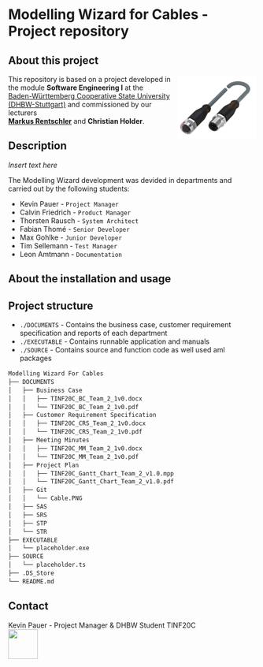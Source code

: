 # Modelling Wizard for Cables - Project repository  

## About this project

<p>
<img src="https://github.com/fabianthome/TINF20C_Team2_ModellingWizardForCables/blob/master/DOCUMENTS/Git/Cable.PNG" align=right width="160" height="130">
  This repository is based on a project developed in the module <b>Software Engineering I</b> at the </br> <a href=https://www.dhbw-stuttgart.de/>Baden-Württemberg Cooperative State University (DHBW-Stuttgart)</a> and commissioned by our lecturers </br><a href=http://wwwlehre.dhbw-stuttgart.de/~rentschler/><b>Markus Rentschler</b></a> and <b>Christian Holder</b>. 
</p>

## Description

<i>Insert text here</i>

The Modelling Wizard development was devided in departments and carried out by the following students:

* Kevin Pauer       -  `Project Manager`
* Calvin Friedrich  -  `Product Manager`
* Thorsten Rausch   -  `System Architect`
* Fabian Thomé      -  `Senior Developer`
* Max Gohlke        -  `Junior Developer`
* Tim Sellemann     -  `Test Manager`
* Leon Amtmann      -  `Documentation`

## About the installation and usage
## Project structure

* `./DOCUMENTS`  - Contains the business case, customer requirement specification and reports of each department 
* `./EXECUTABLE` - Contains runnable application and manuals
* `./SOURCE`     - Contains source and function code as well used aml packages

```bash
Modelling Wizard For Cables
├── DOCUMENTS
│   ├── Business Case
│   │   ├── TINF20C_BC_Team_2_1v0.docx
│   │   └── TINF20C_BC_Team_2_1v0.pdf
│   ├── Customer Requirement Specification
│   │   ├── TINF20C_CRS_Team_2_1v0.docx
│   │   └── TINF20C_CRS_Team_2_1v0.pdf
│   ├── Meeting Minutes
│   │   ├── TINF20C_MM_Team_2_1v0.docx
│   │   └── TINF20C_MM_Team_2_1v0.pdf
│   ├── Project Plan
│   │   ├── TINF20C_Gantt_Chart_Team_2_v1.0.mpp
│   │   └── TINF20C_Gantt_Chart_Team_2_v1.0.pdf
│   ├── Git
│   │   └── Cable.PNG
│   ├── SAS
│   ├── SRS
│   ├── STP
│   └── STR
├── EXECUTABLE
│   └── placeholder.exe
├── SOURCE
│   └── placeholder.ts
├── .DS_Store
└── README.md
```

## Contact

<p>Kevin Pauer - Project Manager & DHBW Student TINF20C<br><a href="mailto:inf20003@lehre.dhbw-stuttgart.de?"><img width="60" height="60" src="https://icon-library.com/images/mail-icon-png-transparent/mail-icon-png-transparent-3.jpg"/></a></p>
